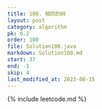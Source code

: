 ```yaml
---
title: 100. 相同的树
layout: post
category: algorithm
pk: 6.2
order: 100
file: Solution100.java
markdown: Solution100.md
start: 37
end: -1
skip: 4
last_modified_at: 2023-08-15
---
```


{% include leetcode.md %}